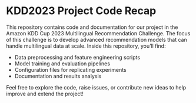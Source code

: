 # KDD2023 Project Code Recap
This repository contains code and documentation for our project in the Amazon KDD Cup 2023 Multilingual Recommendation Challenge. The focus of this challenge is to develop advanced recommendation models that can handle multilingual data at scale. Inside this repository, you’ll find:

- Data preprocessing and feature engineering scripts
- Model training and evaluation pipelines
- Configuration files for replicating experiments
- Documentation and results analysis

Feel free to explore the code, raise issues, or contribute new ideas to help improve and extend the project!
